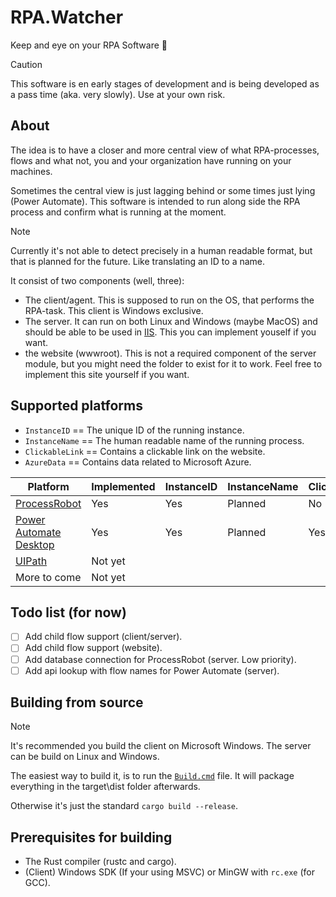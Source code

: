 # RPA.Watcher
Keep and eye on your RPA Software 🧐

> [!CAUTION]
> This software is en early stages of development and is being developed as a pass time (aka. very slowly). Use at your own risk.

## About
The idea is to have a closer and more central view of what RPA-processes, flows and what not, you and your organization have running on your machines.

Sometimes the central view is just lagging behind or some times just lying (Power Automate). This software is intended to run along side the RPA process and confirm what is running at the moment.

> [!NOTE]
> Currently it's not able to detect precisely in a human readable format, but that is planned for the future. Like translating an ID to a name.

It consist of two components (well, three):
- The client/agent. This is supposed to run on the OS, that performs the RPA-task. This client is Windows exclusive.
- The server. It can run on both Linux and Windows (maybe MacOS) and should be able to be used in [IIS](https://en.wikipedia.org/wiki/Internet_Information_Services). This you can implement youself if you want.
- the website (wwwroot). This is not a required component of the server module, but you might need the folder to exist for it to work. Feel free to implement this site yourself if you want.

## Supported platforms
- `InstanceID` == The unique ID of the running instance.
- `InstanceName` == The human readable name of the running process.
- `ClickableLink` == Contains a clickable link on the website.
- `AzureData` == Contains data related to Microsoft Azure.

| Platform       | Implemented | InstanceID | InstanceName | ClickableLink | AzureData |
| -------------- | ----------- | ---------- | ------------ | ------------- | --------- |
| [ProcessRobot](https://learn.microsoft.com/en-us/power-automate/desktop-flows/softomotive-migrator) | Yes | Yes | Planned | No | No |
| [Power Automate Desktop](https://powerautomate.microsoft.com) | Yes | Yes | Planned | Yes | Yes |
| [UIPath](https://uipath.com) | Not yet |  |  |  |  |
| More to come | Not yet |  |  |  |  |

## Todo list (for now)
- [ ] Add child flow support (client/server).
- [ ] Add child flow support (website).
- [ ] Add database connection for ProcessRobot (server. Low priority).
- [ ] Add api lookup with flow names for Power Automate (server).

## Building from source
> [!NOTE]
> It's recommended you build the client on Microsoft Windows. The server can be build on Linux and Windows.

The easiest way to build it, is to run the [`Build.cmd`](Build.cmd) file. It will package everything in the target\dist folder afterwards.

Otherwise it's just the standard `cargo build --release`.

## Prerequisites for building
- The Rust compiler (rustc and cargo).
- (Client) Windows SDK (If your using MSVC) or MinGW with `rc.exe` (for GCC).
